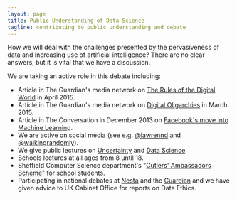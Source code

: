 ```yaml
---
layout: page
title: Public Understanding of Data Science
tagline: contributing to public understanding and debate
---
```


How we will deal with the challenges presented by the pervasiveness of data and increasing use of artificial intelligence? There are no clear answers, but it is vital that we have a discussion.

We are taking an active role in this debate including:

- Article in The Guardian's media network on [The Rules of the Digital World](http://www.theguardian.com/media-network/2015/apr/02/rules-digital-technology-internet-bill-rights) in April 2015.
- Article in The Guardian's media network on [Digital Oligarchies](http://www.theguardian.com/media-network/2015/mar/05/digital-oligarchy-algorithms-personal-data) in March 2015.
- Article in The Conversation in December 2013 on [Facebook's move into Machine Learning](https://theconversation.com/are-you-an-expert-in-machine-learning-facebook-is-hiring-21439).
- We are active on social media (see e.g. [@lawrennd](https://twitter.com/lawrennd) and [@walkingrandomly](https://twitter.com/walkingrandomly)).
- We give public lectures on [Uncertainty](http://inverseprobability.com/inaugural.html) and [Data Science](http://inverseprobability.com/data_farm.html).
- Schools lectures at all ages from 8 until 18.
- Sheffield Computer Science department's "[Cutlers' Ambassadors Scheme](http://ambassadors.rcweb.dcs.shef.ac.uk/)" for school students.
- Participating in national debates at [Nesta](http://www.nesta.org.uk/event/machines-learn-wild) and the [Guardian](http://www.theguardian.com/profile/guardianroundtable) and we have given advice to UK Cabinet Office for reports on Data Ethics.
